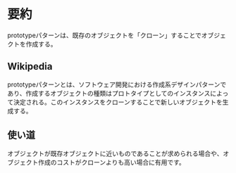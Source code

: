 # 要約
prototypeパターンは、既存のオブジェクトを「クローン」することでオブジェクトを作成する。

## Wikipedia
prototypeパターンとは、ソフトウェア開発における作成系デザインパターンであり、作成するオブジェクトの種類はプロトタイプとしてのインスタンスによって決定される。このインスタンスをクローンすることで新しいオブジェクトを生成する。

## 使い道
オブジェクトが既存オブジェクトに近いものであることが求められる場合や、オブジェクト作成のコストがクローンよりも高い場合に有用です。
